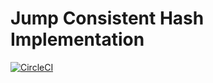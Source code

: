 # Jump Consistent Hash Implementation

[![CircleCI](https://circleci.com/gh/libterty/jump_consistent_hash/tree/master.svg?style=svg)](https://circleci.com/gh/libterty/jump_consistent_hash/tree/master)